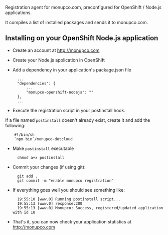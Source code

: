 Registration agent for monupco.com, preconfigured for OpenShift / Node.js
applications. 

It compiles a list of installed packages and sends it to monupco.com.


Installing on your OpenShift Node.js application
----------------------------------------------

- Create an account at http://monupco.com

- Create your Node.js application in OpenShift

- Add a dependency in your application's package.json file

        ...
        "dependencies": {
            ...
            "monupco-openshift-nodejs": ""
        },
        ...

- Execute the registration script in your postinstall hook.

If a file named `postinstall` doesn't already exist, create it and add the following:

        #!/bin/sh
        `npm bin`/monupco-dotcloud

* Make `postinstall` executable

        chmod a+x postinstall

* Commit your changes (if using git):

        git add .
        git commit -m "enable monupco registration"


- If everything goes well you should see something like:

        19:55:10 [www.0] Running postinstall script...
        19:55:13 [www.0] response:200
        19:55:13 [www.0] Monupco: Success, registered/updated application with id 10

- That's it, you can now check your application statistics at <http://monupco.com>
